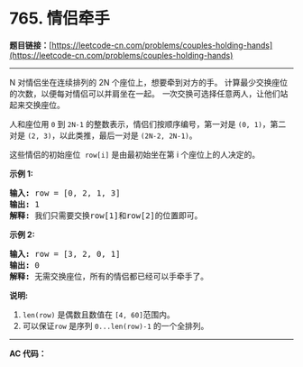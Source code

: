 # 765. 情侣牵手

**题目链接：**[https://leetcode-cn.com/problems/couples-holding-hands](https://leetcode-cn.com/problems/couples-holding-hands)

---

<div class="content__1Y2H">
 <div class="notranslate">
  <p>N 对情侣坐在连续排列的 2N 个座位上，想要牵到对方的手。 计算最少交换座位的次数，以便每对情侣可以并肩坐在一起。 <em>一</em>次交换可选择任意两人，让他们站起来交换座位。</p> 
  <p>人和座位用&nbsp;<code>0</code>&nbsp;到&nbsp;<code>2N-1</code>&nbsp;的整数表示，情侣们按顺序编号，第一对是&nbsp;<code>(0, 1)</code>，第二对是&nbsp;<code>(2, 3)</code>，以此类推，最后一对是&nbsp;<code>(2N-2, 2N-1)</code>。</p> 
  <p>这些情侣的初始座位&nbsp;&nbsp;<code>row[i]</code>&nbsp;是由最初始坐在第 i 个座位上的人决定的。</p> 
  <p><strong>示例 1:</strong></p> 
  <pre class="language-text"><strong>输入:</strong> row = [0, 2, 1, 3]
<strong>输出:</strong> 1
<strong>解释:</strong> 我们只需要交换row[1]和row[2]的位置即可。
</pre> 
  <p><strong>示例 2:</strong></p> 
  <pre class="language-text"><strong>输入:</strong> row = [3, 2, 0, 1]
<strong>输出:</strong> 0
<strong>解释:</strong> 无需交换座位，所有的情侣都已经可以手牵手了。
</pre> 
  <p><strong>说明:</strong></p> 
  <ol> 
   <li><code>len(row)</code> 是偶数且数值在&nbsp;<code>[4, 60]</code>范围内。</li> 
   <li>可以保证<code>row</code> 是序列&nbsp;<code>0...len(row)-1</code>&nbsp;的一个全排列。</li> 
  </ol> 
 </div>
</div>

---

**AC 代码：**

```java

```